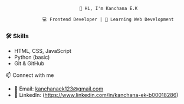                                 👋 Hi, I'm Kanchana E.K

                  💻 Frontend Developer | 🌱 Learning Web Development 


### 🛠 Skills
- HTML, CSS, JavaScript
- Python (basic)
- Git & GitHub

📫 Connect with me
- 📧 Email: kanchanaek123@gmail.com
- 💼 LinkedIn: (https://www.linkedin.com/in/kanchana-ek-b00018286)


